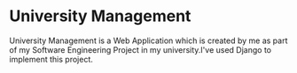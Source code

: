 # University Management
University Management is a Web Application which is created by me as part of my Software Engineering Project in my university.I've used Django to implement this project.

